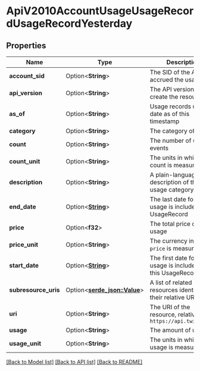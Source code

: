 # ApiV2010AccountUsageUsageRecordUsageRecordYesterday

## Properties

Name | Type | Description | Notes
------------ | ------------- | ------------- | -------------
**account_sid** | Option<**String**> | The SID of the Account accrued the usage | [optional]
**api_version** | Option<**String**> | The API version used to create the resource | [optional]
**as_of** | Option<**String**> | Usage records up to date as of this timestamp | [optional]
**category** | Option<**String**> | The category of usage | [optional]
**count** | Option<**String**> | The number of usage events | [optional]
**count_unit** | Option<**String**> | The units in which count is measured | [optional]
**description** | Option<**String**> | A plain-language description of the usage category | [optional]
**end_date** | Option<[**String**](string.md)> | The last date for which usage is included in the UsageRecord | [optional]
**price** | Option<**f32**> | The total price of the usage | [optional]
**price_unit** | Option<**String**> | The currency in which `price` is measured | [optional]
**start_date** | Option<[**String**](string.md)> | The first date for which usage is included in this UsageRecord | [optional]
**subresource_uris** | Option<[**serde_json::Value**](.md)> | A list of related resources identified by their relative URIs | [optional]
**uri** | Option<**String**> | The URI of the resource, relative to `https://api.twilio.com` | [optional]
**usage** | Option<**String**> | The amount of usage | [optional]
**usage_unit** | Option<**String**> | The units in which usage is measured | [optional]

[[Back to Model list]](../README.md#documentation-for-models) [[Back to API list]](../README.md#documentation-for-api-endpoints) [[Back to README]](../README.md)


